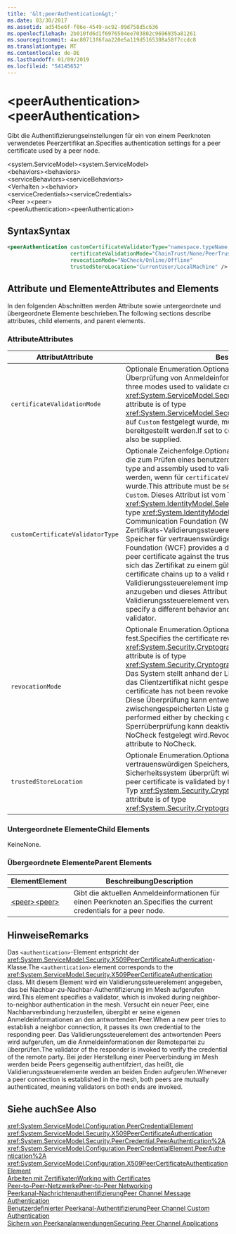```yaml
---
title: '&lt;peerAuthentication&gt;'
ms.date: 03/30/2017
ms.assetid: ad545e6f-f06e-4549-ac92-09d758d5c636
ms.openlocfilehash: 2b010fd6d1f6976504ee703802c9696935a81261
ms.sourcegitcommit: 4ac80713f6faa220e5a119d5165308a58f7ccdc8
ms.translationtype: MT
ms.contentlocale: de-DE
ms.lasthandoff: 01/09/2019
ms.locfileid: "54145652"
---
```

# <a name="ltpeerauthenticationgt"></a><span data-ttu-id="f6a85-102">&lt;peerAuthentication&gt;</span><span class="sxs-lookup"><span data-stu-id="f6a85-102">&lt;peerAuthentication&gt;</span></span>
<span data-ttu-id="f6a85-103">Gibt die Authentifizierungseinstellungen für ein von einem Peerknoten verwendetes Peerzertifikat an.</span><span class="sxs-lookup"><span data-stu-id="f6a85-103">Specifies authentication settings for a peer certificate used by a peer node.</span></span>  
  
 <span data-ttu-id="f6a85-104">\<system.ServiceModel></span><span class="sxs-lookup"><span data-stu-id="f6a85-104">\<system.ServiceModel></span></span>  
<span data-ttu-id="f6a85-105">\<behaviors></span><span class="sxs-lookup"><span data-stu-id="f6a85-105">\<behaviors></span></span>  
<span data-ttu-id="f6a85-106">\<serviceBehaviors></span><span class="sxs-lookup"><span data-stu-id="f6a85-106">\<serviceBehaviors></span></span>  
<span data-ttu-id="f6a85-107">\<Verhalten ></span><span class="sxs-lookup"><span data-stu-id="f6a85-107">\<behavior></span></span>  
<span data-ttu-id="f6a85-108">\<serviceCredentials></span><span class="sxs-lookup"><span data-stu-id="f6a85-108">\<serviceCredentials></span></span>  
<span data-ttu-id="f6a85-109">\<Peer ></span><span class="sxs-lookup"><span data-stu-id="f6a85-109">\<peer></span></span>  
<span data-ttu-id="f6a85-110">\<peerAuthentication></span><span class="sxs-lookup"><span data-stu-id="f6a85-110">\<peerAuthentication></span></span>  
  
## <a name="syntax"></a><span data-ttu-id="f6a85-111">Syntax</span><span class="sxs-lookup"><span data-stu-id="f6a85-111">Syntax</span></span>  
  
```xml  
<peerAuthentication customCertificateValidatorType="namespace.typeName, [,AssemblyName] [,Version=version number] [,Culture=culture] [,PublicKeyToken=token]"
                    certificateValidationMode="ChainTrust/None/PeerTrust/PeerOrChainTrust/Custom"
                    revocationMode="NoCheck/Online/Offline"
                    trustedStoreLocation="CurrentUser/LocalMachine" />
```  
  
## <a name="attributes-and-elements"></a><span data-ttu-id="f6a85-112">Attribute und Elemente</span><span class="sxs-lookup"><span data-stu-id="f6a85-112">Attributes and Elements</span></span>  
 <span data-ttu-id="f6a85-113">In den folgenden Abschnitten werden Attribute sowie untergeordnete und übergeordnete Elemente beschrieben.</span><span class="sxs-lookup"><span data-stu-id="f6a85-113">The following sections describe attributes, child elements, and parent elements.</span></span>  
  
### <a name="attributes"></a><span data-ttu-id="f6a85-114">Attribute</span><span class="sxs-lookup"><span data-stu-id="f6a85-114">Attributes</span></span>  
  
|<span data-ttu-id="f6a85-115">Attribut</span><span class="sxs-lookup"><span data-stu-id="f6a85-115">Attribute</span></span>|<span data-ttu-id="f6a85-116">Beschreibung</span><span class="sxs-lookup"><span data-stu-id="f6a85-116">Description</span></span>|  
|---------------|-----------------|  
|`certificateValidationMode`|<span data-ttu-id="f6a85-117">Optionale Enumeration.</span><span class="sxs-lookup"><span data-stu-id="f6a85-117">Optional enumeration.</span></span> <span data-ttu-id="f6a85-118">Gibt einen der drei für die Überprüfung von Anmeldeinformationen verwendeten Modi an.</span><span class="sxs-lookup"><span data-stu-id="f6a85-118">Specifies one of three modes used to validate credentials.</span></span> <span data-ttu-id="f6a85-119">Dieses Attribut ist vom Typ <xref:System.ServiceModel.Security.X509CertificateValidationMode>.</span><span class="sxs-lookup"><span data-stu-id="f6a85-119">This attribute is of type <xref:System.ServiceModel.Security.X509CertificateValidationMode>.</span></span> <span data-ttu-id="f6a85-120">Wenn dies auf `Custom` festgelegt wurde, muss auch ein `customCertificateValidator` bereitgestellt werden.</span><span class="sxs-lookup"><span data-stu-id="f6a85-120">If set to `Custom`, then a `customCertificateValidator` must also be supplied.</span></span>|  
|`customCertificateValidatorType`|<span data-ttu-id="f6a85-121">Optionale Zeichenfolge.</span><span class="sxs-lookup"><span data-stu-id="f6a85-121">Optional string.</span></span> <span data-ttu-id="f6a85-122">Bestimmt einen Typ und eine Assembly, die zum Prüfen eines benutzerdefinierten Typs verwendet werden.</span><span class="sxs-lookup"><span data-stu-id="f6a85-122">Specifies a type and assembly used to validate a custom type.</span></span> <span data-ttu-id="f6a85-123">Das Attribut muss festgelegt werden, wenn für `certificateValidationMode` der Wert `Custom` festgelegt wurde.</span><span class="sxs-lookup"><span data-stu-id="f6a85-123">This attribute must be set when `certificateValidationMode` is set to `Custom`.</span></span> <span data-ttu-id="f6a85-124">Dieses Attribut ist vom Typ <xref:System.IdentityModel.Selectors.X509CertificateValidator>.</span><span class="sxs-lookup"><span data-stu-id="f6a85-124">This attribute is of type <xref:System.IdentityModel.Selectors.X509CertificateValidator>.</span></span> <span data-ttu-id="f6a85-125">Windows Communication Foundation (WCF) bietet ein standardmäßiges Peerzertifikats-Zertifikats-Validierungssteuerelement, das das peerzertifikat gegen den Speicher für vertrauenswürdige Personen überprüft.</span><span class="sxs-lookup"><span data-stu-id="f6a85-125">Windows Communication Foundation (WCF) provides a default peer certificate validator that verifies the peer certificate against the trusted people store.</span></span> <span data-ttu-id="f6a85-126">Außerdem wird überprüft, ob sich das Zertifikat zu einem gültigen Stamm verkettet.</span><span class="sxs-lookup"><span data-stu-id="f6a85-126">It also verifies that the certificate chains up to a valid root.</span></span> <span data-ttu-id="f6a85-127">Sie können ein benutzerdefiniertes Validierungssteuerelement implementieren, um ein anderes Verhalten anzugeben und dieses Attribut zum Verweisen auf das benutzerdefinierte Validierungssteuerelement verwenden.</span><span class="sxs-lookup"><span data-stu-id="f6a85-127">You can implement a custom validator to specify a different behavior and use this attribute to point to the custom validator.</span></span>|  
|`revocationMode`|<span data-ttu-id="f6a85-128">Optionale Enumeration.</span><span class="sxs-lookup"><span data-stu-id="f6a85-128">Optional enumeration.</span></span> <span data-ttu-id="f6a85-129">Legt den Zertifikatssperrmodus fest.</span><span class="sxs-lookup"><span data-stu-id="f6a85-129">Specifies the certificate revocation mode.</span></span> <span data-ttu-id="f6a85-130">Dieses Attribut ist vom Typ <xref:System.Security.Cryptography.X509Certificates.X509RevocationMode>.</span><span class="sxs-lookup"><span data-stu-id="f6a85-130">This attribute is of type <xref:System.Security.Cryptography.X509Certificates.X509RevocationMode>.</span></span> <span data-ttu-id="f6a85-131">Das System stellt anhand der Liste mit den gesperrten Zertifikaten sicher, dass das Clientzertifikat nicht gesperrt wurde.</span><span class="sxs-lookup"><span data-stu-id="f6a85-131">The system verifies that the peer certificate has not been revoked by looking it up in the revoked certificate list.</span></span> <span data-ttu-id="f6a85-132">Diese Überprüfung kann entweder online oder offline mit einer zwischengespeicherten Liste gesperrter Zertifikate erfolgen.</span><span class="sxs-lookup"><span data-stu-id="f6a85-132">This check can be performed either by checking online or against a cached revocation list.</span></span> <span data-ttu-id="f6a85-133">Die Sperrüberprüfung kann deaktiviert werden, indem für dieses Attribut der Wert NoCheck festgelegt wird.</span><span class="sxs-lookup"><span data-stu-id="f6a85-133">Revocation checking can be turned off by setting this attribute to NoCheck.</span></span>|  
|`trustedStoreLocation`|<span data-ttu-id="f6a85-134">Optionale Enumeration.</span><span class="sxs-lookup"><span data-stu-id="f6a85-134">Optional enumeration.</span></span> <span data-ttu-id="f6a85-135">Gibt den Speicherort des vertrauenswürdigen Speichers, an dem das peerzertifikat vom WCF-Sicherheitssystem überprüft wird.</span><span class="sxs-lookup"><span data-stu-id="f6a85-135">Specifies the trusted store location where the peer certificate is validated by the WCF security system.</span></span> <span data-ttu-id="f6a85-136">Dieses Attribut ist vom Typ <xref:System.Security.Cryptography.X509Certificates.StoreLocation>.</span><span class="sxs-lookup"><span data-stu-id="f6a85-136">This attribute is of type <xref:System.Security.Cryptography.X509Certificates.StoreLocation>.</span></span>|  
  
### <a name="child-elements"></a><span data-ttu-id="f6a85-137">Untergeordnete Elemente</span><span class="sxs-lookup"><span data-stu-id="f6a85-137">Child Elements</span></span>  
 <span data-ttu-id="f6a85-138">Keine</span><span class="sxs-lookup"><span data-stu-id="f6a85-138">None.</span></span>  
  
### <a name="parent-elements"></a><span data-ttu-id="f6a85-139">Übergeordnete Elemente</span><span class="sxs-lookup"><span data-stu-id="f6a85-139">Parent Elements</span></span>  
  
|<span data-ttu-id="f6a85-140">Element</span><span class="sxs-lookup"><span data-stu-id="f6a85-140">Element</span></span>|<span data-ttu-id="f6a85-141">Beschreibung</span><span class="sxs-lookup"><span data-stu-id="f6a85-141">Description</span></span>|  
|-------------|-----------------|  
|[<span data-ttu-id="f6a85-142">\<peer></span><span class="sxs-lookup"><span data-stu-id="f6a85-142">\<peer></span></span>](../../../../../docs/framework/configure-apps/file-schema/wcf/peer-of-servicecredentials.md)|<span data-ttu-id="f6a85-143">Gibt die aktuellen Anmeldeinformationen für einen Peerknoten an.</span><span class="sxs-lookup"><span data-stu-id="f6a85-143">Specifies the current credentials for a peer node.</span></span>|  
  
## <a name="remarks"></a><span data-ttu-id="f6a85-144">Hinweise</span><span class="sxs-lookup"><span data-stu-id="f6a85-144">Remarks</span></span>  
 <span data-ttu-id="f6a85-145">Das `<authentication>`-Element entspricht der <xref:System.ServiceModel.Security.X509PeerCertificateAuthentication>-Klasse.</span><span class="sxs-lookup"><span data-stu-id="f6a85-145">The `<authentication>` element corresponds to the <xref:System.ServiceModel.Security.X509PeerCertificateAuthentication> class.</span></span> <span data-ttu-id="f6a85-146">Mit diesem Element wird ein Validierungssteuerelement angegeben, das bei Nachbar-zu-Nachbar-Authentifizierung im Mesh aufgerufen wird.</span><span class="sxs-lookup"><span data-stu-id="f6a85-146">This element specifies a validator, which is invoked during neighbor-to-neighbor authentication in the mesh.</span></span> <span data-ttu-id="f6a85-147">Versucht ein neuer Peer, eine Nachbarverbindung herzustellen, übergibt er seine eigenen Anmeldeinformationen an den antwortenden Peer.</span><span class="sxs-lookup"><span data-stu-id="f6a85-147">When a new peer tries to establish a neighbor connection, it passes its own credential to the responding peer.</span></span> <span data-ttu-id="f6a85-148">Das Validierungssteuerelement des antwortenden Peers wird aufgerufen, um die Anmeldeinformationen der Remotepartei zu überprüfen.</span><span class="sxs-lookup"><span data-stu-id="f6a85-148">The validator of the responder is invoked to verify the credential of the remote party.</span></span> <span data-ttu-id="f6a85-149">Bei jeder Herstellung einer Peerverbindung im Mesh werden beide Peers gegenseitig authentifziert, das heißt, die Validierungssteuerelemente werden an beiden Enden aufgerufen.</span><span class="sxs-lookup"><span data-stu-id="f6a85-149">Whenever a peer connection is established in the mesh, both peers are mutually authenticated, meaning validators on both ends are invoked.</span></span>  
  
## <a name="see-also"></a><span data-ttu-id="f6a85-150">Siehe auch</span><span class="sxs-lookup"><span data-stu-id="f6a85-150">See Also</span></span>  
 <xref:System.ServiceModel.Configuration.PeerCredentialElement>  
 <xref:System.ServiceModel.Security.X509PeerCertificateAuthentication>  
 <xref:System.ServiceModel.Security.PeerCredential.PeerAuthentication%2A>  
 <xref:System.ServiceModel.Configuration.PeerCredentialElement.PeerAuthentication%2A>  
 <xref:System.ServiceModel.Configuration.X509PeerCertificateAuthenticationElement>  
 [<span data-ttu-id="f6a85-151">Arbeiten mit Zertifikaten</span><span class="sxs-lookup"><span data-stu-id="f6a85-151">Working with Certificates</span></span>](../../../../../docs/framework/wcf/feature-details/working-with-certificates.md)  
 [<span data-ttu-id="f6a85-152">Peer-to-Peer-Netzwerke</span><span class="sxs-lookup"><span data-stu-id="f6a85-152">Peer-to-Peer Networking</span></span>](../../../../../docs/framework/wcf/feature-details/peer-to-peer-networking.md)  
 [<span data-ttu-id="f6a85-153">Peerkanal-Nachrichtenauthentifizierung</span><span class="sxs-lookup"><span data-stu-id="f6a85-153">Peer Channel Message Authentication</span></span>](https://msdn.microsoft.com/library/80e73386-514e-4c30-9e4a-b9ca8c173a95)  
 [<span data-ttu-id="f6a85-154">Benutzerdefinierter Peerkanal-Authentifizierung</span><span class="sxs-lookup"><span data-stu-id="f6a85-154">Peer Channel Custom Authentication</span></span>](https://msdn.microsoft.com/library/4aa8a82e-41a8-48e2-8621-7e1cbabdca7c)  
 [<span data-ttu-id="f6a85-155">Sichern von Peerkanalanwendungen</span><span class="sxs-lookup"><span data-stu-id="f6a85-155">Securing Peer Channel Applications</span></span>](../../../../../docs/framework/wcf/feature-details/securing-peer-channel-applications.md)
